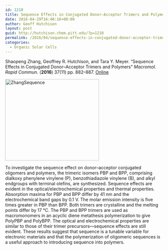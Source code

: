 ```yaml
---
id: 1210
title: Sequence Effects in Conjugated Donor–Acceptor Trimers and Polymers
date: 2016-04-29T16:40:16+00:00
author: Geoff Hutchison
layout: post
guid: http://hutchison.chem.pitt.edu/?p=1210
permalink: /2016/04/sequence-effects-in-conjugated-donor-acceptor-trimers-and-polymers/
categories:
  - Organic Solar Cells
---
```

Shaopeng Zhang, Geoffrey R. Hutchison, and Tara Y. Meyer. &#8220;Sequence Effects in Conjugated Donor–Acceptor Trimers and Polymers&#8221; _Macromol. Rapid Commun._ (**2016**) 37(11) pp. 882–887. [Online](http://dx.doi.org/10.1002/marc.201600086)

<!--more-->

[<img src="https://i0.wp.com/hutchison.chem.pitt.edu/wordpress/wp-content/uploads/2016/04/ZhangSequence.png?resize=300%2C260" alt="ZhangSequence" width="300" height="260" class="alignnone size-medium wp-image-1211" srcset="https://i0.wp.com/hutchison.chem.pitt.edu/wordpress/wp-content/uploads/2016/04/ZhangSequence.png?resize=300%2C260 300w, https://i0.wp.com/hutchison.chem.pitt.edu/wordpress/wp-content/uploads/2016/04/ZhangSequence.png?resize=768%2C667 768w, https://i0.wp.com/hutchison.chem.pitt.edu/wordpress/wp-content/uploads/2016/04/ZhangSequence.png?resize=1024%2C889 1024w, https://i0.wp.com/hutchison.chem.pitt.edu/wordpress/wp-content/uploads/2016/04/ZhangSequence.png?resize=346%2C300 346w, https://i0.wp.com/hutchison.chem.pitt.edu/wordpress/wp-content/uploads/2016/04/ZhangSequence.png?w=1334 1334w, https://i0.wp.com/hutchison.chem.pitt.edu/wordpress/wp-content/uploads/2016/04/ZhangSequence.png?w=1168 1168w" sizes="(max-width: 300px) 100vw, 300px" data-recalc-dims="1" />](https://i0.wp.com/hutchison.chem.pitt.edu/wordpress/wp-content/uploads/2016/04/ZhangSequence.png)

To investigate the sequence effect on donor–acceptor conjugated oligomers and polymers, the trimeric isomers PBP and BPP, comprising dialkoxy phenylene vinylene (P), benzothiadiazole vinylene (B), and alkyl endgroups with terminal olefins, are synthesized. Sequence effects are evident in the optical/electrochemical properties and thermal properties. Absorption maxima for PBP and BPP differ by 41 nm and the electrochemical band gaps by 0.1 V. The molar emission intensity is five times greater in PBP than BPP. Both trimers are crystalline and the melting points differ by 17 °C. The PBP and BPP trimers are used as macromonomers in an acyclic diene metathesis polymerization to give PolyPBP and PolyBPP. The optical and electrochemical properties are similar to those of their trimer precursors—sequence effects are still evident. These results suggest that sequence is a tunable variable for electronic materials and that the polymerization of oligomeric sequences is a useful approach to introducing sequence into polymers.